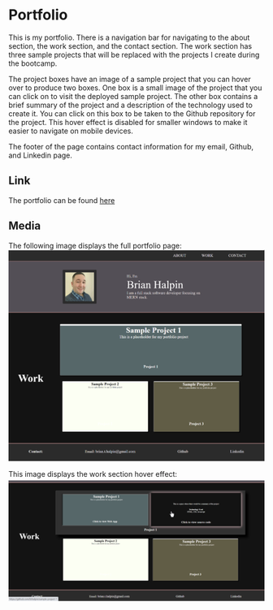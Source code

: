 # Portfolio
This is my portfolio.  There is a navigation bar for navigating to the about section, the work section, and the contact section.  The work section has three sample projects that will be replaced with the projects I create during the bootcamp.

The project boxes have an image of a sample project that you can hover over to produce two boxes.  One box is a small image of the project that you can click on to visit the deployed sample project. The other box contains a brief summary of the project and a description of the technology used to create it.  You can click on this box to be taken to the Github repository for the project. This hover effect is disabled for smaller windows to make it easier to navigate on mobile devices.

The footer of the page contains contact information for my email, Github, and Linkedin page.

## Link
The portfolio can be found [here](https://bthalpin.github.io/Portfolio)

## Media
The following image displays the full portfolio page:
![Portfolio page for Brian Halpin](./assets/images/main-page.png)


This image displays the work section hover effect:
![Portfolio work section with mouse hovering project 1 displaying the details of the project and a glow effect](./assets/images/main-page-bottom.png)